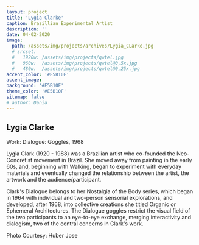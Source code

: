 ```yaml
---
layout: project
title: 'Lygia Clarke'
caption: Brazillian Experimental Artist
description: ''
date: 04-02-2020
image: 
  path: /assets/img/projects/archives/Lygia_CLarke.jpg
  # srcset: 
  #   1920w: /assets/img/projects/qwtel.jpg
  #   960w:  /assets/img/projects/qwtel@0,5x.jpg
  #   480w:  /assets/img/projects/qwtel@0,25x.jpg
accent_color: '#E5B10F'
accent_image:
background: '#E5B10F'
theme_color: '#E5B10F'
sitemap: false
# author: Dania
---
```

## Lygia Clarke

Work: Dialogue: Goggles, 1968

Lygia Clark (1920 - 1988) was a Brazilian artist who co-founded the Neo-Concretist movement in Brazil. She moved away from painting in the early 60s, and, beginning with Walking, began to experiment with everyday materials and eventually changed the relationship between the artist, the artwork and the audience/participant.

Clark's Dialogue belongs to her Nostalgia of the Body series, which began in 1964 with individual and two-person sensorial explorations, and developed, after 1968, into collective creations she titled Organic or Ephemeral Architectures. The Dialogue goggles restrict the visual field of the two participants to an eye-to-eye exchange, merging interactivity and dialogism, two of the central concerns in Clark's work.

Photo Courtesy:  Huber Jose
